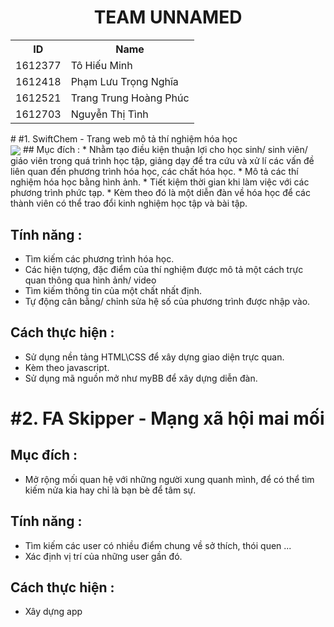 
<h1 align="center">TEAM UNNAMED</h1>

<table>
	<tr>
		<th>ID</th>
	    <th>Name</th> 
	  </tr>
	  <tr>
	    <td>1612377</td>
	    <td>Tô Hiếu Minh</td>
	  </tr>
	  <tr>
	    <td>1612418</td>
	    <td>Phạm Lưu Trọng Nghĩa</td>
	  </tr>
	  <tr>
	    <td>1612521</td>
	    <td>Trang Trung Hoàng Phúc</td>
	  </tr>
		 <tr>
	    <td>1612703</td>
	    <td>Nguyễn Thị Tình</td>
	  </tr>
	</table>
# #1. SwiftChem - Trang web mô tả thí nghiệm hóa học<br />
 <img src="http://i.imgur.com/2qymYdl.jpg" align="center">
## Mục đích :
 * Nhằm tạo điều kiện thuận lợi cho học sinh/ sinh viên/ giáo viên trong quá trình học tập, giảng dạy để tra cứu và xử lí các vấn đề liên quan đến phương trình hóa học, các chất hóa học.
 * Mô tả các thí nghiệm hóa học bằng hình ảnh.
 * Tiết kiệm thời gian khi làm việc với các phương trình phức tạp.
 * Kèm theo đó là một diễn đàn về hóa học để các thành viên có thể trao đổi kinh nghiệm học tập và bài tập.

## Tính năng :
 * Tìm kiếm các phương trình hóa học.
 * Các hiện tượng, đặc điểm của thí nghiệm được mô tả một cách trực quan thông qua hình ảnh/ video
 * Tìm kiếm thông tin của một chất nhất định.
 * Tự động cân bằng/ chỉnh sửa hệ số của phương trình được nhập vào.

## Cách thực hiện :
 * Sử dụng nền tảng HTML\CSS để xây dựng giao diện trực quan.
 * Kèm theo javascript.
 * Sử dụng mã nguồn mở như myBB để xây dựng diễn đàn.

# #2. FA Skipper - Mạng xã hội mai mối

## Mục đích :
 * Mở rộng mối quan hệ với những người xung quanh mình, để có thể tìm kiếm nửa kia hay chỉ là bạn bè để tâm sự.

## Tính năng :
 * Tìm kiếm các user có nhiều điểm chung về sở thích, thói quen ...
 * Xác định vị trí của những user gần đó.

## Cách thực hiện :
 * Xây dựng app
